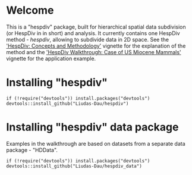# Welcome

This is a "hespdiv" package, built for hierarchical spatial data subdivision (or HespDiv in in short) and analysis. It currently contains one HespDiv method - *hespdiv*, allowing to subdivide data in 2D space. See the ['HespDiv: Concepts and Methodology'](inst/Introduction.Html) vignette for the explanation of the method and the ['HespDiv Walkthrough: Case of US Miocene Mammals'](inst/Walkthrough.Html) vignette for the application example.

# Installing "hespdiv"
```{r eval = FALSE}
if (!require("devtools")) install.packages("devtools")
devtools::install_github("Liudas-Dau/hespdiv")
```

# Installing "hespdiv" data package

Examples in the walkthrough are based on datasets from a separate data package - "HDData".

```{r eval = FALSE}
if (!require("devtools")) install.packages("devtools")
devtools::install_github("Liudas-Dau/hespdiv_data")
```
